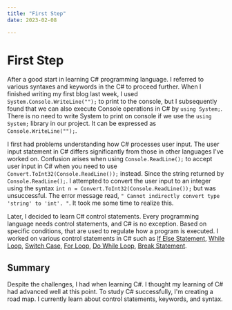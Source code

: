 ```yaml
---
title: "First Step"
date: 2023-02-08

---
```

<h1><b>First Step</b></h1>
<p>
  After a good start in learning C# programming language. I referred to various syntaxes and keywords in the C# to proceed further. When I finished writing my first blog last week, I used <code>System.Console.WriteLine("");</code> to print to the console, but I subsequently found that we can also execute Console operations in C# by <code>using System;</code>. There is no need to write System to print on console if we use the <code>using System;</code> library in our project. It can be expressed as <code>Console.WriteLine("");</code>.
<p>
  I first had problems understanding how C# processes user input. The user input statement in C# differs significantly from those in other languages I've worked on. 
Confusion arises when using <code>Console.ReadLine();</code> to accept user input in C# when you need to use <code>Convert.ToInt32(Console.ReadLine());</code> instead. 
Since the string returned by <code>Console.ReadLine();</code>. I attempted to convert the user input to an integer using the syntax <code>int n = Convert.ToInt32(Console.ReadLine());</code> but was unsuccessful. The error message read, <code>" Cannot indirectly convert type 'string' to 'int'. "</code>. It took me some time to realize this. 
</p>
<p>
  Later, I decided to learn C# control statements. Every programming language needs control statements, and C# is no exception. Based on specific conditions, that are used to regulate how a program is executed. I worked on various control statements in C# such as <a href="https://github.com/rugveth1210/Language-Learning-Blog/blob/main/_Codes/IfElseCsharp.cs">If Else Statement</a>, <a href="https://github.com/rugveth1210/Language-Learning-Blog/blob/main/_Codes/WhileLoop.cs">While Loop</a>, <a href="https://github.com/rugveth1210/Language-Learning-Blog/blob/main/_Codes/SwitchCase.cs">Switch Case</a>, <a href="https://github.com/rugveth1210/Language-Learning-Blog/blob/main/_Codes/ForLoop.cs">For Loop</a>, <a href="https://github.com/rugveth1210/Language-Learning-Blog/blob/main/_Codes/DoWhileLoop.cs">Do While Loop</a>, <a href="https://github.com/rugveth1210/Language-Learning-Blog/blob/main/_Codes/BreakStatement.cs">Break Statement</a>. 
</p>
<h2><b>Summary</b></h2>
<p>
  Despite the challenges, I had when learning C#. I thought my learning of C# had advanced well at this point. To study C# successfully, I'm creating a road map. I currently learn about control statements, keywords, and syntax.
</p>


